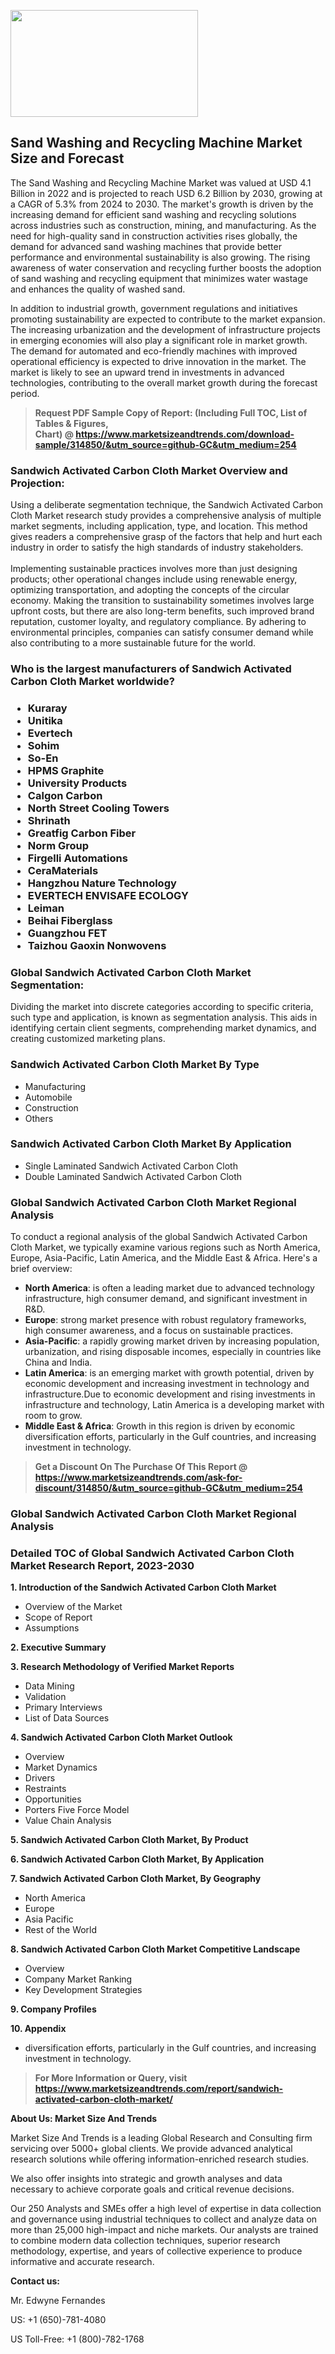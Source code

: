 <p><img class="alignnone size-medium wp-image-20088" src="https://ffe5etoiles.com/wp-content/uploads/2024/12/MST1-300x171.png" alt="" width="300" height="171" /></p><h2>Sand Washing and Recycling Machine Market Size and Forecast</h2><p>The Sand Washing and Recycling Machine Market was valued at USD 4.1 Billion in 2022 and is projected to reach USD 6.2 Billion by 2030, growing at a CAGR of 5.3% from 2024 to 2030. The market's growth is driven by the increasing demand for efficient sand washing and recycling solutions across industries such as construction, mining, and manufacturing. As the need for high-quality sand in construction activities rises globally, the demand for advanced sand washing machines that provide better performance and environmental sustainability is also growing. The rising awareness of water conservation and recycling further boosts the adoption of sand washing and recycling equipment that minimizes water wastage and enhances the quality of washed sand.</p><p>In addition to industrial growth, government regulations and initiatives promoting sustainability are expected to contribute to the market expansion. The increasing urbanization and the development of infrastructure projects in emerging economies will also play a significant role in market growth. The demand for automated and eco-friendly machines with improved operational efficiency is expected to drive innovation in the market. The market is likely to see an upward trend in investments in advanced technologies, contributing to the overall market growth during the forecast period.</p></p><blockquote id="" class=""><strong>Request PDF Sample Copy of Report: (Including Full TOC, List of Tables &amp; Figures, Chart)&nbsp;@&nbsp;<strong><a href="https://www.marketsizeandtrends.com/download-sample/314850/&utm_source=github-GC&utm_medium=254" target="_blank">https://www.marketsizeandtrends.com/download-sample/314850/&utm_source=github-GC&utm_medium=254</a></strong></strong></blockquote><h3 id="" class="">Sandwich Activated Carbon Cloth Market&nbsp;Overview and Projection:</h3><p id="" class="">Using a deliberate segmentation technique, the Sandwich Activated Carbon Cloth Market research study provides a comprehensive analysis of multiple market segments, including application, type, and location. This method gives readers a comprehensive grasp of the factors that help and hurt each industry in order to satisfy the high standards of industry stakeholders. <br /> <br />Implementing sustainable practices involves more than just designing products; other operational changes include using renewable energy, optimizing transportation, and adopting the concepts of the circular economy. Making the transition to sustainability sometimes involves large upfront costs, but there are also long-term benefits, such improved brand reputation, customer loyalty, and regulatory compliance. By adhering to environmental principles, companies can satisfy consumer demand while also contributing to a more sustainable future for the world.</p><h3 id="" class="">Who is the largest manufacturers of&nbsp;Sandwich Activated Carbon Cloth Market worldwide?</h3><h3 class=""><p><ul><li>Kuraray </li><li> Unitika </li><li> Evertech </li><li> Sohim </li><li> So-En </li><li> HPMS Graphite </li><li> University Products </li><li> Calgon Carbon </li><li> North Street Cooling Towers </li><li> Shrinath </li><li> Greatfig Carbon Fiber </li><li> Norm Group </li><li> Firgelli Automations </li><li> CeraMaterials </li><li> Hangzhou Nature Technology </li><li> EVERTECH ENVISAFE ECOLOGY </li><li> Leiman </li><li> Beihai Fiberglass </li><li> Guangzhou FET </li><li> Taizhou Gaoxin Nonwovens</li></ul></p></h3><h3 id="" class="">Global&nbsp;Sandwich Activated Carbon Cloth Market Segmentation:</h3><p id="" class="">Dividing the market into discrete categories according to specific criteria, such type and application, is known as segmentation analysis. This aids in identifying certain client segments, comprehending market dynamics, and creating customized marketing plans.</p><h3 id="" class="">Sandwich Activated Carbon Cloth Market&nbsp;By Type</h3><p><p><ul><li>Manufacturing</li><li> Automobile</li><li> Construction</li><li> Others</p></li></ul></p></p><h3 id="" class="">Sandwich Activated Carbon Cloth Market&nbsp;By Application</h3><p class=""><p><ul><li>Single Laminated Sandwich Activated Carbon Cloth</li><li> Double Laminated Sandwich Activated Carbon Cloth</li></ul></p></p><h3 id="" class="">Global Sandwich Activated Carbon Cloth Market Regional Analysis</h3><p id="" class="">To conduct a regional analysis of the global Sandwich Activated Carbon Cloth Market, we typically examine various regions such as North America, Europe, Asia-Pacific, Latin America, and the Middle East &amp; Africa. Here's a brief overview:</p><ul><li><strong>North America</strong>: is often a leading market due to advanced technology infrastructure, high consumer demand, and significant investment in R&amp;D.</li><li><strong>Europe</strong>: strong market presence with robust regulatory frameworks, high consumer awareness, and a focus on sustainable practices.</li><li><strong>Asia-Pacific</strong>: a rapidly growing market driven by increasing population, urbanization, and rising disposable incomes, especially in countries like China and India.</li><li><strong>Latin America</strong>: is an emerging market with growth potential, driven by economic development and increasing investment in technology and infrastructure.Due to economic development and rising investments in infrastructure and technology, Latin America is a developing market with room to grow.</li><li><strong>Middle East &amp; Africa</strong>: Growth in this region is driven by economic diversification efforts, particularly in the Gulf countries, and increasing investment in technology.</li></ul><blockquote id="" class=""><strong>Get a Discount On The Purchase Of This Report @ <strong><a href="https://www.marketsizeandtrends.com/ask-for-discount/314850/&utm_source=github-GC&utm_medium=254" target="_blank">https://www.marketsizeandtrends.com/ask-for-discount/314850/&utm_source=github-GC&utm_medium=254</a></strong></strong></blockquote><h3 id="" class="">Global Sandwich Activated Carbon Cloth Market Regional Analysis</h3><h3 id="" class="">Detailed TOC of Global Sandwich Activated Carbon Cloth Market Research Report, 2023-2030</h3><p id="" class=""><strong>1. Introduction of the Sandwich Activated Carbon Cloth Market</strong></p><ul><li>Overview of the Market</li><li>Scope of Report</li><li>Assumptions</li></ul><p id="" class=""><strong>2. Executive Summary</strong></p><p id="" class=""><strong>3. Research Methodology of Verified Market Reports</strong></p><ul><li>Data Mining</li><li>Validation</li><li>Primary Interviews</li><li>List of Data Sources</li></ul><p id="" class=""><strong>4. Sandwich Activated Carbon Cloth Market Outlook</strong></p><ul><li>Overview</li><li>Market Dynamics</li><li>Drivers</li><li>Restraints</li><li>Opportunities</li><li>Porters Five Force Model</li><li>Value Chain Analysis</li></ul><p id="" class=""><strong>5. Sandwich Activated Carbon Cloth Market, By Product</strong></p><p id="" class=""><strong>6. Sandwich Activated Carbon Cloth Market, By Application</strong></p><p id="" class=""><strong>7. Sandwich Activated Carbon Cloth Market, By Geography</strong></p><ul><li>North America</li><li>Europe</li><li>Asia Pacific</li><li>Rest of the World</li></ul><p id="" class=""><strong>8. Sandwich Activated Carbon Cloth Market Competitive Landscape</strong></p><ul><li>Overview</li><li>Company Market Ranking</li><li>Key Development Strategies</li></ul><p id="" class=""><strong>9. Company Profiles</strong></p><p id="" class=""><strong>10. Appendix</strong></p><ul><li>diversification efforts, particularly in the Gulf countries, and increasing investment in technology.</li></ul><blockquote id="" class=""><strong>For More Information or Query, visit <strong><strong><a href="https://www.marketsizeandtrends.com/report/sandwich-activated-carbon-cloth-market/" target="_blank">https://www.marketsizeandtrends.com/report/sandwich-activated-carbon-cloth-market/</a></strong></strong></strong></blockquote><p id="" class=""><strong>About Us: Market Size And Trends</strong></p><p id="" class="">Market Size And Trends is a leading Global Research and Consulting firm servicing over 5000+ global clients. We provide advanced analytical research solutions while offering information-enriched research studies.</p><p id="" class="">We also offer insights into strategic and growth analyses and data necessary to achieve corporate goals and critical revenue decisions.</p><p id="" class="">Our 250 Analysts and SMEs offer a high level of expertise in data collection and governance using industrial techniques to collect and analyze data on more than 25,000 high-impact and niche markets. Our analysts are trained to combine modern data collection techniques, superior research methodology, expertise, and years of collective experience to produce informative and accurate research.</p><p id="" class=""><strong>Contact us:</strong></p><p id="" class="">Mr. Edwyne Fernandes</p><p id="" class="">US: +1 (650)-781-4080</p><p id="" class="">US Toll-Free: +1 (800)-782-1768</p>
